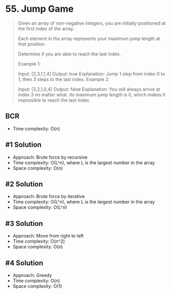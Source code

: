 # 55. Jump Game

> Given an array of non-negative integers, you are initially positioned at the first index of the array.
>
> Each element in the array represents your maximum jump length at that position.
>
> Determine if you are able to reach the last index.
>
> Example 1:
>
> Input: [2,3,1,1,4]
> Output: true
> Explanation: Jump 1 step from index 0 to 1, then 3 steps to the last index.
> Example 2:
>
> Input: [3,2,1,0,4]
> Output: false
> Explanation: You will always arrive at index 3 no matter what. Its maximum
> jump length is 0, which makes it impossible to reach the last index.

## BCR

- Time complexity: O(n)

## #1 Solution

- Approach: Brute force by recursive
- Time complexity: O(L^n), where L is the largest number in the array
- Space complexity: O(n)

## #2 Solution

- Approach: Brute force by iterative
- Time complexity: O(L^n), where L is the largest number in the array
- Space complexity: O(L^n)

## #3 Solution

- Approach: Move from right to left
- Time complexity: O(n^2)
- Space complexity: O(n)

## #4 Solution

- Approach: Greedy
- Time complexity: O(n)
- Space complexity: O(1)
